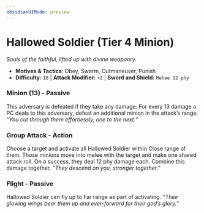 ```yaml
---
obsidianUIMode: preview
---
```

# Hallowed Soldier (Tier 4 Minion)

*Souls of the faithful, lifted up with divine weaponry.*

- **Motives & Tactics**: Obey, Swarm, Outmaneuver, Punish
- **Difficulty:** `18` | **Attack Modifier:** `+2` | **Sword and Shield:** `Melee 12 phy`


### Minion (13) - Passive

This adversary is defeated if they take any damage. For every 13 damage a PC deals to this adversary, defeat an additional minion in the attack’s range. *“You cut through them effortlessly, one to the next.”*

### Group Attack - Action

Choose a target and activate all Hallowed Soldier within Close range of them. Those minions move into melee with the target and make one shared attack roll. On a success, they deal 12 phy damage each. Combine this damage together. *“They descend on you, stronger together.”*

### Flight - Passive

Hallowed Soldier can fly up to Far range as part of activating. *“Their glowing wings bear them up and ever-forward for their god’s glory.”*




